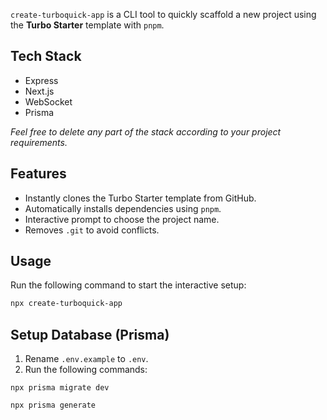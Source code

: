 `create-turboquick-app` is a CLI tool to quickly scaffold a new project using the **Turbo Starter** template with `pnpm`.  

## Tech Stack  

- Express  
- Next.js  
- WebSocket  
- Prisma  

*Feel free to delete any part of the stack according to your project requirements.*  

## Features  

- Instantly clones the Turbo Starter template from GitHub.  
- Automatically installs dependencies using `pnpm`.  
- Interactive prompt to choose the project name.  
- Removes `.git` to avoid conflicts.  

## Usage  

Run the following command to start the interactive setup:  

```bash
npx create-turboquick-app
```

## Setup Database (Prisma)  

1. Rename `.env.example` to `.env`.  
2. Run the following commands:  
```base
npx prisma migrate dev
```
```
npx prisma generate
``` 



